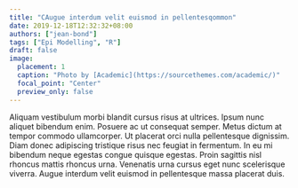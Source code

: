```yaml
---
title: "CAugue interdum velit euismod in pellentesqommon"
date: 2019-12-18T12:32:32+08:00
authors: ["jean-bond"]
tags: ["Epi Modelling", "R"]
draft: false
image:
  placement: 1
  caption: "Photo by [Academic](https://sourcethemes.com/academic/)"
  focal_point: "Center"
  preview_only: false
---
```

Aliquam vestibulum morbi blandit cursus risus at ultrices. Ipsum nunc aliquet bibendum enim. Posuere ac ut consequat semper. Metus dictum at tempor commodo ullamcorper. Ut placerat orci nulla pellentesque dignissim. Diam donec adipiscing tristique risus nec feugiat in fermentum. In eu mi bibendum neque egestas congue quisque egestas. Proin sagittis nisl rhoncus mattis rhoncus urna. Venenatis urna cursus eget nunc scelerisque viverra. Augue interdum velit euismod in pellentesque massa placerat duis.
